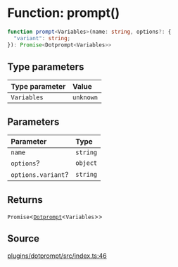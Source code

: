 # Function: prompt()

```ts
function prompt<Variables>(name: string, options?: {
  "variant": string;
}): Promise<Dotprompt<Variables>>
```

## Type parameters

| Type parameter | Value |
| :------ | :------ |
| `Variables` | `unknown` |

## Parameters

| Parameter | Type |
| :------ | :------ |
| `name` | `string` |
| `options`? | `object` |
| `options.variant`? | `string` |

## Returns

`Promise`\<[`Dotprompt`](../classes/Dotprompt.md)\<`Variables`\>\>

## Source

[plugins/dotprompt/src/index.ts:46](https://github.com/firebase/genkit/blob/2b0be364306d92a8e7d13efc2da4fb04c1d21e29/js/plugins/dotprompt/src/index.ts#L46)
